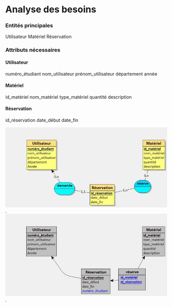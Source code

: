 # Analyse des besoins

### Entités principales
Utilisateur
Matériel
Réservation

### Attributs nécessaires
#### Utilisateur 
numéro_étudiant
nom_utilisateur
prénom_utilisateur
département
année

#### Matériel
id_matériel
nom_matériel
type_matériel
quantité
description

#### Réservation
id_réservation
date_début
date_fin

![MCD](/BDD.jpg "MCD").
![MLD](/BDD_MLD.jpg "MLD").